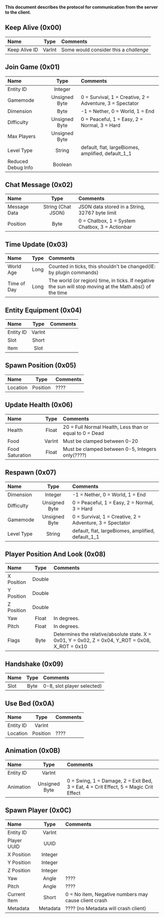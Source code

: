 **This document describes the protocol for communication from the server to the client.**

## Keep Alive (0x00)
| Name           | Type    | Comments                               |
|:---------------|:-------:|:---------------------------------------|
| Keep Alive ID  | VarInt  | Some would consider this a *challenge* |

## Join Game (0x01)
| Name                 | Type          | Comments                                                 |
|:---------------------|:-------------:|:---------------------------------------------------------|
| Entity ID            | Integer       |                                                          |
| Gamemode             | Unsigned Byte | 0 = Survival, 1 = Creative, 2 = Adventure, 3 = Spectator |
| Dimension            | Byte          | -1 = Nether, 0 = World, 1 = End                          |
| Difficulty           | Unsigned Byte | 0 = Peaceful, 1 = Easy, 2 = Normal, 3 = Hard             |
| Max Players          | Unsigned Byte |                                                          |
| Level Type           | String        | default, flat, largeBiomes, amplified, default_1_1       |
| Reduced Debug Info   | Boolean       |                                                          |

## Chat Message (0x02)
| Name                 | Type               | Comments                                           |
|:---------------------|:------------------:|:---------------------------------------------------|
| Message Data         | String (Chat JSON) | JSON data stored in a String, 32767 byte limit     |
| Position             | Byte               | 0 = Chatbox, 1 = System Chatbox, 3 = Actionbar     |

## Time Update (0x03)
| Name                 | Type  | Comments                                                                                                 |
|:---------------------|:-----:|:---------------------------------------------------------------------------------------------------------|
| World Age            | Long  | Counted in ticks, this shouldn't be changed(IE: by plugin commands)                                      |
| Time of Day          | Long  | The world (or region) time, in ticks. If negative the sun will stop moving at the Math.abs() of the time |

## Entity Equipment (0x04)
| Name           | Type    | Comments |
|:---------------|:-------:|:---------|
| Entity ID      | VarInt  |          |
| Slot           | Short   |          |
| Item           | Slot    |          |

## Spawn Position (0x05)
| Name           | Type      | Comments |
|:---------------|:---------:|:---------|
| Location       | Position  | ????     |

## Update Health (0x06)
| Name            | Type      | Comments                                                |
|:----------------|:---------:|:--------------------------------------------------------|
| Health          | Float     | 20 = Full Normal Health, Less than or equal to 0 = Dead |
| Food            | VarInt    | Must be clamped between 0-20                            |
| Food Saturation | Float     | Must be clamped between 0-5, Integers only(????)        |

## Respawn (0x07)
| Name            | Type          | Comments                                                 |
|:----------------|:-------------:|:---------------------------------------------------------|
| Dimension       | Integer       | -1 = Nether, 0 = World, 1 = End                          |
| Difficulty      | Unsigned Byte | 0 = Peaceful, 1 = Easy, 2 = Normal, 3 = Hard             |
| Gamemode        | Unsigned Byte | 0 = Survival, 1 = Creative, 2 = Adventure, 3 = Spectator |
| Level Type      | String        | default, flat, largeBiomes, amplified, default_1_1       |

## Player Position And Look (0x08)
| Name            | Type      | Comments                                                                                         |
|:----------------|:---------:|:-------------------------------------------------------------------------------------------------|
| X Position      | Double    |                                                                                                  |
| Y Position      | Double    |                                                                                                  |
| Z Position      | Double    |                                                                                                  |
| Yaw             | Float     | In degrees.                                                                                      |
| Pitch           | Float     | In degrees.                                                                                      |
| Flags           | Byte      | Determines the relative/absolute state. X = 0x01, Y = 0x02, Z = 0x04, Y_ROT = 0x08, X_ROT = 0x10 |
<!--
    Field     Bit
    X         0x01
    Y         0x02
    Z         0x04
    Y_ROT     0x08
    X_ROT     0x10
-->

## Handshake (0x09)
| Name           | Type      | Comments                   |
|:---------------|:---------:|:---------------------------|
| Slot           | Byte      | 0-8, slot player selected) |

## Use Bed (0x0A)
| Name           | Type      | Comments                   |
|:---------------|:---------:|:---------------------------|
| Entity ID      | VarInt    |                            |
| Location       | Position  | ????                       |

## Animation (0x0B)
| Name           | Type          | Comments                                                                             |
|:---------------|:-------------:|:-------------------------------------------------------------------------------------|
| Entity ID      | VarInt        |                                                                                      |
| Animation      | Unsigned Byte | 0 = Swing, 1 = Damage, 2 = Exit Bed, 3 = Eat, 4 = Crit Effect, 5 = Magic Crit Effect |
<!--
ID  Animation
0   Swing arm
1   Take damage
2   Leave bed
3   Eat food
4   Critical effect
5   Magic critical effect
-->

## Spawn Player (0x0C)
| Name            | Type          | Comments                                                 |
|:----------------|:-------------:|:---------------------------------------------------------|
| Entity ID       | VarInt        |                                                          |
| Player UUID     | UUID          |                                                          |
| X Position      | Integer       |                                                          |
| Y Position      | Integer       |                                                          |
| Z Position      | Integer       |                                                          |
| Yaw             | Angle         | ????                                                     |
| Pitch           | Angle         | ????                                                     |
| Current Item    | Short         | 0 = No item, Negative numbers may cause client crash     |
| Metadata        | Metadata      | ???? (no Metadata will crash client)                     |

